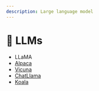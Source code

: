 ```yaml
---
description: Large language model
---
```


# 🦙 LLMs

* LLaMA
* [Alpaca](https://crfm.stanford.edu/2023/03/13/alpaca.html)
* [Vicuna](https://vicuna.lmsys.org/)
* [ChatLlama](https://github.com/nebuly-ai/nebullvm/tree/main/apps/accelerate/chatllama)
* [Koala](https://bair.berkeley.edu/blog/2023/04/03/koala/)
